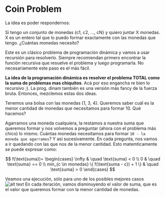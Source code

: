 # Coin Problem

La idea es poder respondernos:

Si tengo un conjunto de monedas {c1, c2, ..., cN} y quiero juntar X monedas. X es un entero tal que lo puedo formar exactamente con las monedas que tengo. ¿Cuántas monedas necesito?

Este es un clásico problema de programación dinámica y vamos a usar recursión para resolverlo. Siempre recomiendan primero encontrar la función recursiva que resuelve el problema y luego programarla. No necesariamente este paso es el más fácil.


**La idea de la programación dinámica es resolver el problema TOTAL como la suma de problemas mas chiquitos**. Acá por eso engancha re bien lo recursivo ;). La prog. dinam también es una versión más fancy de la fuerza bruta. Entonces, mezclemos estas dos ideas.

Tenemos una bolsa con las monedas {1, 3, 4}. Queremos saber cuál es la menor cantidad de monedas que necesitamos para formar 10. Qué hacemos?

Agarramos una moneda cualquiera, la restamos a nuestra suma que queremos formar y nos volvemos a preguntar (ahora con el problema más chico) lo mismo. Cuántas monedas necesitamos para formar `10 - la moneda que agarramos`? Y así sucesivamente. En cada pregunta, nos vamos a ir quedando con las que nos de la menor cantidad. Esto matemticamente se puede expresar como:

$$
f(\text{suma})=
\begin{cases}
 \infty  & \quad \text{suma} < 0 \\ 
0 & \quad \text{suma} == 0 \\
min_{c \in monedas} \{  f(\text{suma - c}) + 1 \} & \quad \text{suma} > 0 
\end{cases}
$$

Veamos una ejecución, sólo para uno de los posibles mejores casos
![alt text](/imgs/diagram-20250226.svg)
En cada iteración, vamos disminuyendo el valor de suma, que es el valor que queremos formar con la menor cantidad de monedas.
